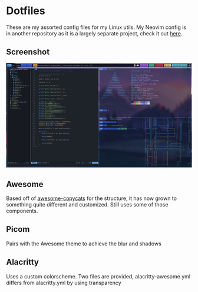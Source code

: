# Dotfiles
These are my assorted config files for my Linux utils. My Neovim config is in another repository as it is a largely separate project, check it out [here](https://github.com/duckonaut/skelevim).

## Screenshot
![desktop](screenshot.png)
## Awesome
Based off of [awesome-copycats](https://github.com/lcpz/awesome-copycats) for the structure, it has now grown to something quite different and customized. Still uses some of those components.

## Picom
Pairs with the Awesome theme to achieve the blur and shadows

## Alacritty
Uses a custom colorscheme. Two files are provided, alacritty-awesome.yml differs from alacritty.yml by using transparency
